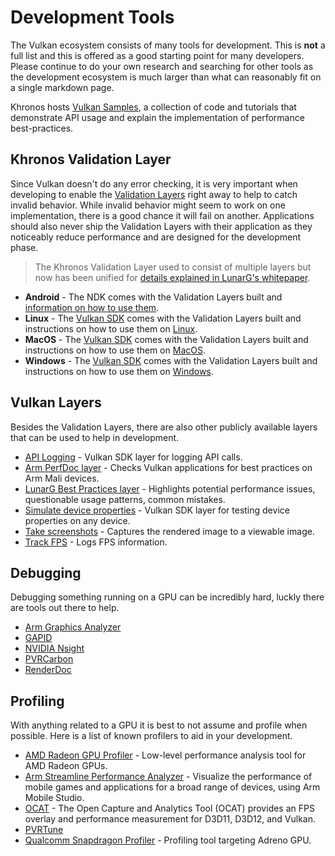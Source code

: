 # Development Tools

The Vulkan ecosystem consists of many tools for development. This is **not** a full list and this is offered as a good starting point for many developers. Please continue to do your own research and searching for other tools as the development ecosystem is much larger than what can reasonably fit on a single markdown page.

Khronos hosts [Vulkan Samples](https://github.com/KhronosGroup/Vulkan-Samples), a collection of code and tutorials that demonstrate API usage and explain the implementation of performance best-practices.

## Khronos Validation Layer
Since Vulkan doesn't do any error checking, it is very important when developing to enable the [Validation Layers](https://github.com/KhronosGroup/Vulkan-ValidationLayers) right away to help to catch invalid behavior. While invalid behavior might seem to work on one implementation, there is a good chance it will fail on another. Applications should also never ship the Validation Layers with their application as they noticeably reduce performance and are designed for the development phase.

> The Khronos Validation Layer used to consist of multiple layers but now has been unified for [details explained in LunarG's whitepaper](https://www.lunarg.com/wp-content/uploads/2019/04/UberLayer_V3.pdf).

- **Android** - The NDK comes with the Validation Layers built and [information on how to use them](https://developer.android.com/ndk/guides/graphics/validation-layer).
- **Linux** - The [Vulkan SDK](https://vulkan.lunarg.com/sdk/home) comes with the Validation Layers built and instructions on how to use them on [Linux](https://vulkan.lunarg.com/doc/sdk/latest/linux/validation_layers.html).
- **MacOS** - The [Vulkan SDK](https://vulkan.lunarg.com/sdk/home) comes with the Validation Layers built and instructions on how to use them on [MacOS](https://vulkan.lunarg.com/doc/sdk/latest/mac/validation_layers.html).
- **Windows** - The [Vulkan SDK](https://vulkan.lunarg.com/sdk/home) comes with the Validation Layers built and instructions on how to use them on [Windows](https://vulkan.lunarg.com/doc/sdk/latest/windows/validation_layers.html).

## Vulkan Layers

Besides the Validation Layers, there are also other publicly available layers that can be used to help in development.

- [API Logging](https://vulkan.lunarg.com/doc/sdk/latest/windows/api_dump_layer.html) - Vulkan SDK layer for logging API calls.
- [Arm PerfDoc layer](https://github.com/ARM-software/perfdoc) - Checks Vulkan applications for best practices on Arm Mali devices.
- [LunarG Best Practices layer](https://vulkan.lunarg.com/doc/sdk/latest/windows/best_practices.html) - Highlights potential performance issues, questionable usage patterns, common mistakes.
- [Simulate device properties](https://vulkan.lunarg.com/doc/sdk/latest/windows/device_simulation_layer.html) - Vulkan SDK layer for testing device properties on any device.
- [Take screenshots](https://vulkan.lunarg.com/doc/sdk/latest/windows/screenshot_layer.html) - Captures the rendered image to a viewable image.
- [Track FPS](https://vulkan.lunarg.com/doc/sdk/latest/windows/monitor_layer.html) - Logs FPS information.


## Debugging

Debugging something running on a GPU can be incredibly hard, luckly there are tools out there to help.

- [Arm Graphics Analyzer](https://developer.arm.com/tools-and-software/graphics-and-gaming/arm-mobile-studio/components/graphics-analyzer)
- [GAPID](https://github.com/google/gapid)
- [NVIDIA Nsight](https://developer.nvidia.com/nsight-graphics)
- [PVRCarbon](https://www.imgtec.com/developers/)
- [RenderDoc](https://renderdoc.org/)

## Profiling

With anything related to a GPU it is best to not assume and profile when possible. Here is a list of known profilers to aid in your development.

- [AMD Radeon GPU Profiler](https://gpuopen.com/gaming-product/radeon-gpu-profiler-rgp/) - Low-level performance analysis tool for AMD Radeon GPUs.
- [Arm Streamline Performance Analyzer](https://developer.arm.com/tools-and-software/graphics-and-gaming/arm-mobile-studio/components/streamline-performance-analyzer) - Visualize the performance of mobile games and applications for a broad range of devices, using Arm Mobile Studio.
- [OCAT](https://github.com/GPUOpen-Tools/OCAT) - The Open Capture and Analytics Tool (OCAT) provides an FPS overlay and performance measurement for D3D11, D3D12, and Vulkan.
- [PVRTune](https://www.imgtec.com/developers/)
- [Qualcomm Snapdragon Profiler](https://developer.qualcomm.com/software/snapdragon-profiler) - Profiling tool targeting Adreno GPU.
